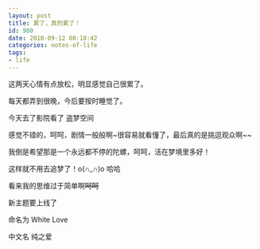```yaml
---
layout: post
title: 累了，真的累了！ 
id: 980
date: 2010-09-12 00:18:42
categories: notes-of-life
tags:
- life
---
```


这两天心情有点放松，明显感觉自己很累了。<!-- more -->

每天都弄到很晚，今后要按时睡觉了。

今天去了影院看了 盗梦空间

感觉不错的，呵呵，剧情一般般啊~很容易就看懂了，最后真的是挑逗观众啊~~

我倒是希望那是一个永远都不停的陀螺，呵呵，活在梦境里多好！

这样就不用去追梦了！o(∩_∩)o 哈哈

看来我的思维过于简单啊~~呵呵~~

新主题要上线了

命名为 White Love

中文名 纯之爱